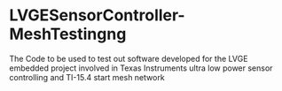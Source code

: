 # LVGESensorController-MeshTestingng
The Code to be used to test out software developed for the LVGE embedded project involved in Texas Instruments ultra low power sensor controlling and TI-15.4 start mesh network
